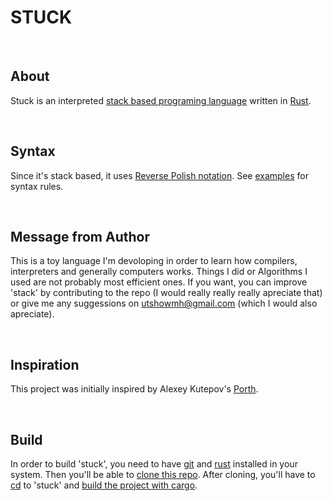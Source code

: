 # STUCK

</br>

## About

Stuck is an interpreted [stack based programing language](https://en.wikipedia.org/wiki/Stack-oriented_programming) written in [Rust](https://www.rust-lang.org).

</br>

## Syntax

Since it's stack based, it uses [Reverse Polish notation](https://en.wikipedia.org/wiki/Reverse_Polish_notation). See [examples](https://github.com/utshowmh/stuck/tree/main/examples) for syntax rules.

</br>

## Message from Author

This is a toy language I'm devoloping in order to learn how compilers, interpreters and generally computers works. Things I did or Algorithms I used are not probably most efficient ones. If you want, you can improve 'stack' by contributing to the repo (I would really really really apreciate that) or give me any suggessions on utshowmh@gmail.com (which I would also apreciate).

</br>

## Inspiration

This project was initially inspired by Alexey Kutepov's [Porth](https://gitlab.com/tsoding/porth).

</br>

## Build

In order to build 'stuck', you need to have [git](https://git-scm.com/downloads) and [rust](https://www.rust-lang.org/tools/install) installed in your system. Then you'll be able to [clone this repo](https://docs.github.com/en/repositories/creating-and-managing-repositories/cloning-a-repository). After cloning, you'll have to [cd](https://en.wikipedia.org/wiki/Cd_(command)) to 'stuck' and [build the project with cargo](https://doc.rust-lang.org/cargo/commands/cargo-build.html).
